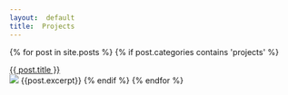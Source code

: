 ```yaml
---
layout:  default
title:  Projects
---
```


{% for post in site.posts %}
{% if post.categories contains 'projects' %}
<div class="postHeader">
<a href="{{site.url}}/{{post.url}}">{{ post.title }}</a>
</div>
<img class="thumbnail" src="{{site.url}}/{{post.categories}}/img/{{post.image}}.png" />
{{post.excerpt}}
{% endif %}
{% endfor %}

